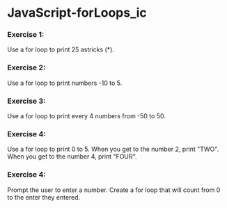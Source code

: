 # JavaScript-forLoops_ic

### Exercise 1:
Use a for loop to print 25 astricks (*).

### Exercise 2:
Use a for loop to print numbers -10 to 5.

### Exercise 3:
Use a for loop to print every 4 numbers from -50 to 50.

### Exercise 4:
Use a for loop to print 0 to 5. When you get to the number 2, print "TWO". When you get to the number 4, print "FOUR".

### Exercise 4:
Prompt the user to enter a number. Create a for loop that will count from 0 to the enter they entered.
